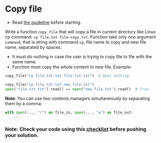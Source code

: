 # Copy file

- Read [the guideline](https://github.com/mate-academy/py-task-guideline/blob/main/README.md) before starting.

Write a function `copy_file` that will copy a file in current directory 
like Linux cp command: `cp file.txt file-copy.txt`. Function take only one
argument `command`, that is string with command `cp`, file name to copy and new file
name, separated by spaces.

- It must do nothing in case the user is trying to copy file to file with the same
name.
- Function must copy the whole content to new file.
Example:
```python
copy_file("cp file.txt.txt file.txt.txt")  # Does nothing

copy_file("cp file.txt.txt new_file.txt")
open("file.txt.txt").read() == open("new_file.txt").read()  # True
```
**Note**: You can use two contexts managers simultaneously by separating them by a comma:
```python
with open(..., "r") as file_in, open(..., "w") as file_out:
    ...
```

### Note: Check your code using this [checklist](checklist.md) before pushing your solution.
